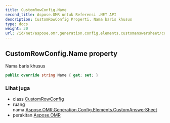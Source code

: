```yaml
---
title: CustomRowConfig.Name
second_title: Aspose.OMR untuk Referensi .NET API
description: CustomRowConfig Properti. Nama baris khusus
type: docs
weight: 30
url: /id/net/aspose.omr.generation.config.elements.customanswersheet/customrowconfig/name/
---
```

## CustomRowConfig.Name property

Nama baris khusus

```csharp
public override string Name { get; set; }
```

### Lihat juga

* class [CustomRowConfig](../)
* ruang nama [Aspose.OMR.Generation.Config.Elements.CustomAnswerSheet](../../customrowconfig/)
* perakitan [Aspose.OMR](../../../)


